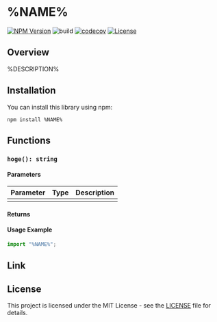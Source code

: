 # %NAME%

[![NPM Version](https://img.shields.io/npm/v/%NAME%?logo=npm)](https://www.npmjs.com/package/%NAME%)
![build](https://github.com/%AUTHOR%/%NAME%/workflows/Build/badge.svg)
[![codecov](https://codecov.io/gh/%AUTHOR%/%NAME%/graph/badge.svg?token=RHP9TB2F51)](https://codecov.io/gh/%AUTHOR%/%NAME%)
[![License](https://img.shields.io/badge/license-MIT-blue.svg)](https://opensource.org/licenses/MIT)

## Overview

%DESCRIPTION%

## Installation

You can install this library using npm:

```shell
npm install %NAME%
```

## Functions

### `hoge(): string`

#### Parameters

| Parameter | Type | Description |
| --------- | ---- | ----------- |
|           |      |             |

#### Returns

#### Usage Example

```ts
import "%NAME%";
```

## Link

## License

This project is licensed under the MIT License - see the [LICENSE](LICENSE) file for details.
